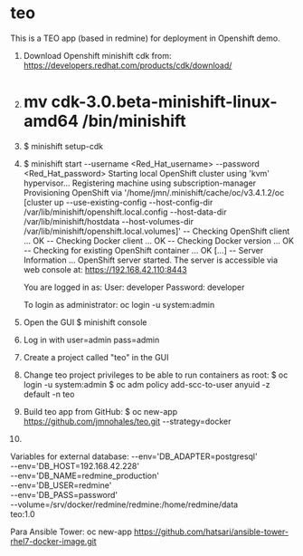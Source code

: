 # teo

This is a TEO app (based in redmine) for deployment in Openshift demo.

1. Download Openshift minishift cdk from: https://developers.redhat.com/products/cdk/download/

2. # mv cdk-3.0.beta-minishift-linux-amd64 /bin/minishift

3. $ minishift setup-cdk

4. $ minishift start --username <Red_Hat_username>  --password <Red_Hat_password>
Starting local OpenShift cluster using 'kvm' hypervisor...
Registering machine using subscription-manager
Provisioning OpenShift via '/home/jmn/.minishift/cache/oc/v3.4.1.2/oc [cluster up --use-existing-config --host-config-dir /var/lib/minishift/openshift.local.config --host-data-dir /var/lib/minishift/hostdata --host-volumes-dir /var/lib/minishift/openshift.local.volumes]'
-- Checking OpenShift client ... OK
-- Checking Docker client ... OK
-- Checking Docker version ... OK
-- Checking for existing OpenShift container ... OK
[...]
-- Server Information ... 
   OpenShift server started.
   The server is accessible via web console at:
       https://192.168.42.110:8443

   You are logged in as:
       User:     developer
       Password: developer

   To login as administrator:
       oc login -u system:admin

5. Open the GUI
    $ minishift console

6. Log in with user=admin pass=admin

7. Create a project called "teo" in the GUI

8. Change teo project privileges to be able to run containers as root:
     $ oc login -u system:admin
     $ oc adm policy add-scc-to-user anyuid -z default -n teo

9. Build teo app from GitHub:
      $ oc new-app https://github.com/jmnohales/teo.git --strategy=docker

10. 

Variables for external database:
  --env='DB_ADAPTER=postgresql' \
  --env='DB_HOST=192.168.42.228' \
  --env='DB_NAME=redmine_production' \
  --env='DB_USER=redmine' \
  --env='DB_PASS=password' \
  --volume=/srv/docker/redmine/redmine:/home/redmine/data \
  teo:1.0
  
  
  Para Ansible Tower:
  oc new-app https://github.com/hatsari/ansible-tower-rhel7-docker-image.git
  
  
